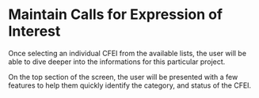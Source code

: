 # Maintain Calls for Expression of Interest

Once selecting an individual CFEI from the available lists, the user will be able to dive deeper into the informations for this particular project.

On the top section of the screen, the user will be presented with a few features to help them quickly identify the category, and status of the CFEI.

